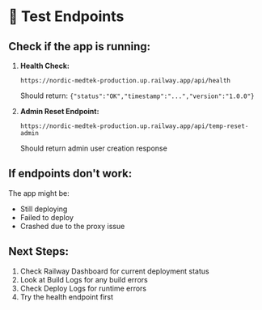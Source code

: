 # 🧪 Test Endpoints

## Check if the app is running:

1. **Health Check:**
   ```
   https://nordic-medtek-production.up.railway.app/api/health
   ```
   Should return: `{"status":"OK","timestamp":"...","version":"1.0.0"}`

2. **Admin Reset Endpoint:**
   ```
   https://nordic-medtek-production.up.railway.app/api/temp-reset-admin
   ```
   Should return admin user creation response

## If endpoints don't work:

The app might be:
- Still deploying
- Failed to deploy
- Crashed due to the proxy issue

## Next Steps:

1. Check Railway Dashboard for current deployment status
2. Look at Build Logs for any build errors
3. Check Deploy Logs for runtime errors
4. Try the health endpoint first
